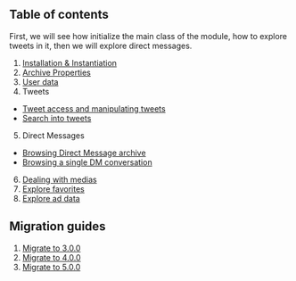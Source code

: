 ## Table of contents

First, we will see how initialize the main class of the module, how to explore tweets in it, then we will explore direct messages.

1) [Installation & Instantiation](./Installation-&-Instantiation)
2) [Archive Properties](./Archive-properties)
3) [User data](./User-data)
4) Tweets
  - [Tweet access and manipulating tweets](./Tweet-access-and-manipulating-tweets)
  - [Search into tweets](./Search-into-tweets)
5) Direct Messages
  - [Browsing Direct Message archive](./Browsing-Direct-Message-archive-(conversations))
  - [Browsing a single DM conversation](./Browsing-a-single-DM-conversation)
6) [Dealing with medias](./Dealing-with-medias)
7) [Explore favorites](./Explore-favorites)
8) [Explore ad data](./Explore-ad-data)

## Migration guides
1) [Migrate to 3.0.0](./Migrate-to-3.0.0)
2) [Migrate to 4.0.0](./Migrate-to-4.0.0)
3) [Migrate to 5.0.0](./Migrate-to-5.0.0)